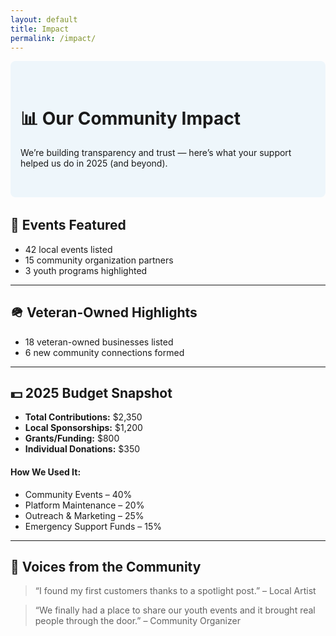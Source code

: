 ```yaml
---
layout: default
title: Impact
permalink: /impact/
---
```


<div style="background: #eef6fb; padding: 2rem 1rem; border-radius: 8px; margin-bottom: 2rem;">
  <h1>📊 Our Community Impact</h1>
  <p>We’re building transparency and trust — here’s what your support helped us do in 2025 (and beyond).</p>
</div>

<section>
  <h2>📅 Events Featured</h2>
  <ul>
    <li>42 local events listed</li>
    <li>15 community organization partners</li>
    <li>3 youth programs highlighted</li>
  </ul>
</section>

<hr>

<section>
  <h2>🪖 Veteran-Owned Highlights</h2>
  <ul>
    <li>18 veteran-owned businesses listed</li>
    <li>6 new community connections formed</li>
  </ul>
</section>

<hr>

<section>
  <h2>💵 2025 Budget Snapshot</h2>
  <ul>
    <li><strong>Total Contributions:</strong> $2,350</li>
    <li><strong>Local Sponsorships:</strong> $1,200</li>
    <li><strong>Grants/Funding:</strong> $800</li>
    <li><strong>Individual Donations:</strong> $350</li>
  </ul>

  <h4>How We Used It:</h4>
  <ul>
    <li>Community Events – 40%</li>
    <li>Platform Maintenance – 20%</li>
    <li>Outreach & Marketing – 25%</li>
    <li>Emergency Support Funds – 15%</li>
  </ul>
</section>

<hr>

<section>
  <h2>💬 Voices from the Community</h2>
  <blockquote>
    “I found my first customers thanks to a spotlight post.” – Local Artist
  </blockquote>
  <blockquote>
    “We finally had a place to share our youth events and it brought real people through the door.” – Community Organizer
  </blockquote>
</section>